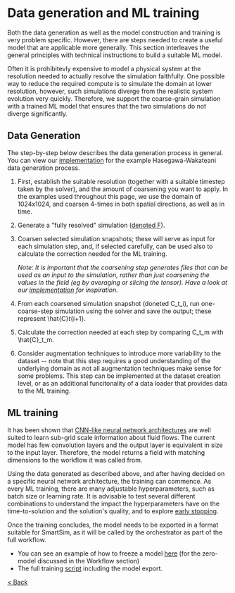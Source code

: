 # Data generation and ML training

Both the data generation as well as the model construction and training is very problem specific. However, there are steps needed to create a useful model that are applicable more generally. This section interleaves the general principles with technical instructions to build a suitable ML model.

Often it is prohibitevly expensive to model a physical system at the resolution needed to actually resolve the simulation faithfully. One possible way to reduce the required compute is to simulate the domain at lower resolution, however, such simulations diverge from the realistic system evolution very quickly. Therefore, we support the coarse-grain simulation with a trained ML model that ensures that the two simulations do not diverge significantly. 

## Data Generation

The step-by-step below describes the data generation process in general. You can view our [implementation](data-generation.md) for the example Hasegawa-Wakateani data generation process.

1. First, establish the suitable resolution (together with a suitable timestep taken by the solver), and the amount of coarsening you want to apply. In the examples used throughout this page, we use the domain of 1024x1024, and coarsen 4-times in both spatial directions, as well as in time. 

2. Generate a "fully resolved" simulation ([denoted F](https://epcced.github.io/SiMLInt/assets/data_generation_schema.png)).

3. Coarsen selected simulation snapshots; these will serve as input for each simulation step, and, if selected carefully, can be used also to calculate the correction needed for the ML training.

   _Note: It is important that the coarsening step generates files that can be used as an input to the simulation, rather than just coarsening the values in the field (eg by averaging or slicing the tensor). Have a look at our [implementation](data-generation.md) for inspiration._

4. From each coarsened simulation snapshot (doneted C_t_i), run one-coarse-step simulation using the solver and save the output; these represent \hat{C}_t_{i+1}.

5. Calculate the correction needed at each step by comparing C_t_m with \hat{C}_t_m.

6. Consider augmentation techniques to introduce more variability to the dataset -- note that this step requires a good understanding of the underlying domain as not all augmentation techniques make sense for some problems. This step can be implemented at the dataset creation level, or as an additional funcitonality of a data loader that provides data to the ML training. 

## ML training

It has been shown that [CNN-like neural network architectures](https://www.pnas.org/doi/full/10.1073/pnas.2101784118) are well suited to learn sub-grid scale information about fluid flows. The current model has few convolution layers and the output layer is equivalent in size to the input layer. Therefore, the model returns a field with matching dimensions to the workflow it was called from.

Using the data generated as described above, and after having decided on a specific neural network architecture, the training can commence. As every ML training, there are many adjustable hyperparameters, such as batch size or learning rate. It is advisable to test several different combinations to understand the impact the hyperparameters have on the time-to-solution and the solution's quality, and to explore [early stopping](https://machinelearningmastery.com/how-to-stop-training-deep-neural-networks-at-the-right-time-using-early-stopping/).

Once the training concludes, the model needs to be exported in a format suitable for SmartSim, as it will be called by the orchestrator as part of the full workflow. 

- You can see an example of how to freeze a model [here](https://github.com/EPCCed/SiMLInt/blob/main/files/ML_model/write_zero_model.py) (for the zero-model discussed in the Workflow section)
- The full training [script]() including the model export.




[< Back](./)
